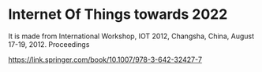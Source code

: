 # Internet Of Things towards 2022

It is made from International Workshop, IOT 2012, Changsha, China, August 17-19, 2012. Proceedings

https://link.springer.com/book/10.1007/978-3-642-32427-7
